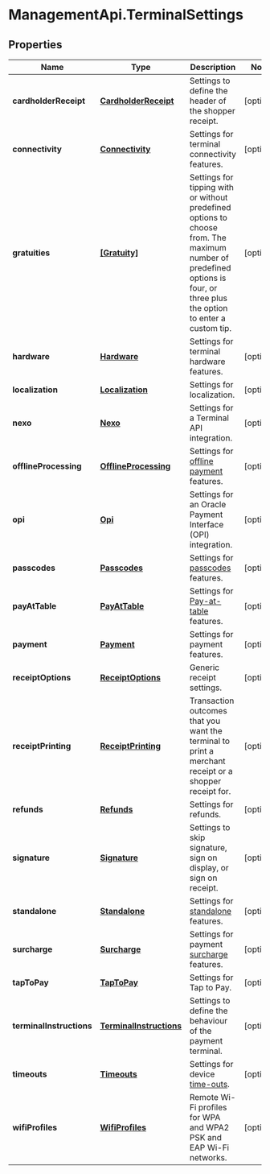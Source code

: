 # ManagementApi.TerminalSettings

## Properties

Name | Type | Description | Notes
------------ | ------------- | ------------- | -------------
**cardholderReceipt** | [**CardholderReceipt**](CardholderReceipt.md) | Settings to define the header of the shopper receipt. | [optional] 
**connectivity** | [**Connectivity**](Connectivity.md) | Settings for terminal connectivity features. | [optional] 
**gratuities** | [**[Gratuity]**](Gratuity.md) | Settings for tipping with or without predefined options to choose from. The maximum number of predefined options is four, or three plus the option to enter a custom tip. | [optional] 
**hardware** | [**Hardware**](Hardware.md) | Settings for terminal hardware features. | [optional] 
**localization** | [**Localization**](Localization.md) | Settings for localization. | [optional] 
**nexo** | [**Nexo**](Nexo.md) | Settings for a Terminal API integration. | [optional] 
**offlineProcessing** | [**OfflineProcessing**](OfflineProcessing.md) | Settings for [offline payment](https://docs.adyen.com/point-of-sale/offline-payments) features. | [optional] 
**opi** | [**Opi**](Opi.md) | Settings for an Oracle Payment Interface (OPI) integration. | [optional] 
**passcodes** | [**Passcodes**](Passcodes.md) | Settings for [passcodes](https://docs.adyen.com/point-of-sale/managing-terminals/menu-access?tab&#x3D;manage_passcodes_with_an_api_call_2#manage-passcodes) features. | [optional] 
**payAtTable** | [**PayAtTable**](PayAtTable.md) | Settings for [Pay-at-table](https://docs.adyen.com/point-of-sale/pay-at-x) features. | [optional] 
**payment** | [**Payment**](Payment.md) | Settings for payment features. | [optional] 
**receiptOptions** | [**ReceiptOptions**](ReceiptOptions.md) | Generic receipt settings. | [optional] 
**receiptPrinting** | [**ReceiptPrinting**](ReceiptPrinting.md) | Transaction outcomes that you want the terminal to print a merchant receipt or a shopper receipt for. | [optional] 
**refunds** | [**Refunds**](Refunds.md) | Settings for refunds. | [optional] 
**signature** | [**Signature**](Signature.md) | Settings to skip signature, sign on display, or sign on receipt. | [optional] 
**standalone** | [**Standalone**](Standalone.md) | Settings for [standalone](https://docs.adyen.com/point-of-sale/standalone/standalone-build/set-up-standalone#set-up-standalone-using-an-api-call) features. | [optional] 
**surcharge** | [**Surcharge**](Surcharge.md) | Settings for payment [surcharge](https://docs.adyen.com/point-of-sale/surcharge) features. | [optional] 
**tapToPay** | [**TapToPay**](TapToPay.md) | Settings for Tap to Pay. | [optional] 
**terminalInstructions** | [**TerminalInstructions**](TerminalInstructions.md) | Settings to define the behaviour of the payment terminal. | [optional] 
**timeouts** | [**Timeouts**](Timeouts.md) | Settings for device [time-outs](https://docs.adyen.com/point-of-sale/pos-timeouts#device-time-out). | [optional] 
**wifiProfiles** | [**WifiProfiles**](WifiProfiles.md) | Remote Wi-Fi profiles for WPA and WPA2 PSK and EAP Wi-Fi networks. | [optional] 



